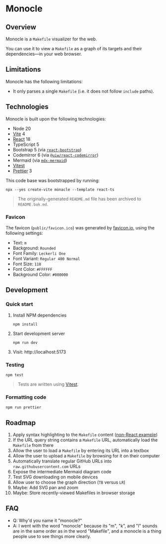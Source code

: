 # Monocle

## Overview

Monocle is a `Makefile` visualizer for the web.

You can use it to view a `Makefile` as a graph of its targets and their dependencies—in your web browser.

## Limitations

Monocle has the following limitations:
- It only parses a single `Makefile` (i.e. it does not follow `include` paths).

## Technologies

Monocle is built upon the following technologies:
- Node 20
- [Vite](https://vitejs.dev/) 4
- [React](https://react.dev/) 18
- TypeScript 5
- Bootstrap 5 (via [`react-bootstrap`](https://react-bootstrap.netlify.app/))
- Codemirror 6 (via [`@uiw/react-codemirror`](https://uiwjs.github.io/react-codemirror/))
- Mermaid (via [`mdx-mermaid`](https://sjwall.github.io/mdx-mermaid/))
- [Vitest](https://vitest.dev/)
- [Prettier](https://prettier.io/) 3

This code base was bootstrapped by running:
```shell
npx --yes create-vite monacle --template react-ts
```
> The originally-generated `README.md` file has been archived to `README.bak.md`.

### Favicon

The favicon (`public/favicon.ico`) was generated by [favicon.io](https://favicon.io/favicon-generator/), using the following settings:
- Text: `m`
- Background: `Rounded`
- Font Family: `Leckerli One`
- Font Variant: `Regular 400 Normal`
- Font Size: `110`
- Font Color: `#FFFFFF`
- Background Color: `#000000`

## Development

### Quick start

1. Install NPM dependencies
   ```shell
   npm install
   ```
2. Start development server
   ```shell
   npm run dev
   ```
3. Visit: http://localhost:5173

### Testing

```shell
npm test
```
> Tests are written using [Vitest](https://vitest.dev/).

### Formatting code

```shell
npm run prettier
```

## Roadmap

1. Apply syntax highlighting to the `Makefile` content ([non-React example](https://github.com/V-Lor/codemirror-mode-makefile/blob/master/example/index.html))
2. If the URL query string contains a `Makefile` URL, automatically load the `Makefile` from there
3. Allow the user to load a `Makefile` by entering its URL into a textbox
4. Allow the user to upload a `Makefile` by browsing for it on their computer
5. Automatically translate regular GitHub URLs into `raw.githubusercontent.com` URLs
6. Expose the intermediate Mermaid diagram code
7. Test SVG downloading on mobile devices
8. Allow user to choose the graph direction (`TB` versus `LR`)
9. Maybe: Add SVG pan and zoom
10. Maybe: Store recently-viewed Makefiles in browser storage

## FAQ

- Q: Why'd you name it "monocle?"
- A: I went with the word "monocle" because its "m", "k", and "l" sounds are in the same order as in the word "Makefile", and a monocle is a thing people use to see things more clearly.